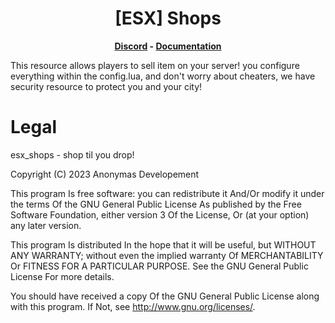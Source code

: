 <h1 align='center'>[ESX] Shops</a></h1><p align='center'><b><a href='https://discord.gg/pCubBXYu'>Discord</a> - <a href='https://docs.esx-framework.org/legacy/installation'>Documentation</a></b></h5>

This resource allows players to sell item on your server! you configure everything within the config.lua, and don't worry about cheaters, we have security resource to protect you and your city!

# Legal

esx_shops - shop til you drop!

Copyright (C) 2023 Anonymas Developement

This program Is free software: you can redistribute it And/Or modify it under the terms Of the GNU General Public License As published by the Free Software Foundation, either version 3 Of the License, Or (at your option) any later version.

This program Is distributed In the hope that it will be useful, but WITHOUT ANY WARRANTY; without even the implied warranty Of MERCHANTABILITY Or FITNESS FOR A PARTICULAR PURPOSE. See the GNU General Public License For more details.

You should have received a copy Of the GNU General Public License along with this program. If Not, see <http://www.gnu.org/licenses/>.
